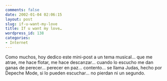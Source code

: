 ```yaml
---
comments: false
date: 2002-01-04 02:06:15
layout: post
slug: if-u-want-my-love
title: If u want my love…
wordpress_id: 138
categories:
- Internet
---
```


Como muchos, hoy dedico este mini-post a un tema musical… que me atrae, me hace flotar, me hace descanzar… cuando lo escucho me dan ganas de perecer… perecer en paz… contento… se llama Judas, hecho por Depeche Mode, si lo pueden escuchar… no pierdan ni un segundo.




 
